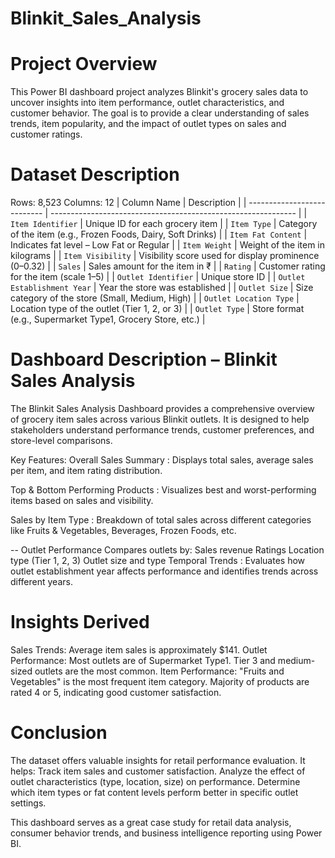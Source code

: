 # Blinkit_Sales_Analysis
# Project Overview
This Power BI dashboard project analyzes Blinkit's grocery sales data to uncover insights into item performance, outlet characteristics, and customer behavior. The goal is to provide a clear understanding of sales trends, item popularity, and the impact of outlet types on sales and customer ratings.

# Dataset Description
Rows: 8,523
Columns: 12
| Column Name                 | Description                                                   |
| --------------------------- | ------------------------------------------------------------- |
| `Item Identifier`           | Unique ID for each grocery item                               |
| `Item Type`                 | Category of the item (e.g., Frozen Foods, Dairy, Soft Drinks) |
| `Item Fat Content`          | Indicates fat level – Low Fat or Regular                      |
| `Item Weight`               | Weight of the item in kilograms                               |
| `Item Visibility`           | Visibility score used for display prominence (0–0.32)         |
| `Sales`                     | Sales amount for the item in ₹                                |
| `Rating`                    | Customer rating for the item (scale 1–5)                      |
| `Outlet Identifier`         | Unique store ID                                               |
| `Outlet Establishment Year` | Year the store was established                                |
| `Outlet Size`               | Size category of the store (Small, Medium, High)              |
| `Outlet Location Type`      | Location type of the outlet (Tier 1, 2, or 3)                 |
| `Outlet Type`               | Store format (e.g., Supermarket Type1, Grocery Store, etc.)   |

# Dashboard Description – Blinkit Sales Analysis
The Blinkit Sales Analysis Dashboard provides a comprehensive overview of grocery item sales across various Blinkit outlets. It is designed to help stakeholders understand performance trends, customer preferences, and store-level comparisons.

Key Features:
Overall Sales Summary : Displays total sales, average sales per item, and item rating distribution.

Top & Bottom Performing Products : Visualizes best and worst-performing items based on sales and visibility.

Sales by Item Type : Breakdown of total sales across different categories like Fruits & Vegetables, Beverages, Frozen Foods, etc.

-- Outlet Performance
Compares outlets by:
Sales revenue
Ratings
Location type (Tier 1, 2, 3)
Outlet size and type
Temporal Trends : Evaluates how outlet establishment year affects performance and identifies trends across different years.

# Insights Derived
Sales Trends: Average item sales is approximately $141.
Outlet Performance: Most outlets are of Supermarket Type1.
Tier 3 and medium-sized outlets are the most common.
Item Performance: "Fruits and Vegetables" is the most frequent item category.
Majority of products are rated 4 or 5, indicating good customer satisfaction.

# Conclusion
The dataset offers valuable insights for retail performance evaluation. It helps:
Track item sales and customer satisfaction.
Analyze the effect of outlet characteristics (type, location, size) on performance.
Determine which item types or fat content levels perform better in specific outlet settings.

This dashboard serves as a great case study for retail data analysis, consumer behavior trends, and business intelligence reporting using Power BI.
